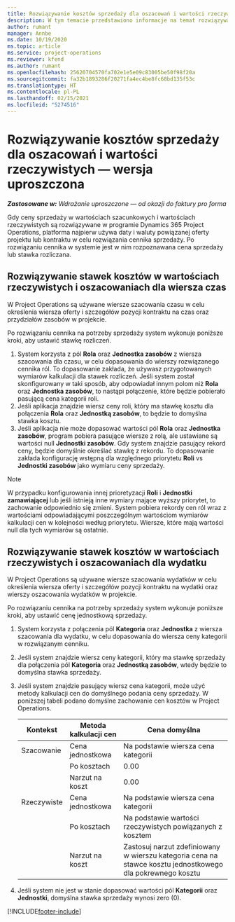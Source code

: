```yaml
---
title: Rozwiązywanie kosztów sprzedaży dla oszacowań i wartości rzeczywistych — wersja uproszczona
description: W tym temacie przedstawiono informacje na temat rozwiązywania kosztów kosztu na szacunkach i wartościach rzeczywistych.
author: rumant
manager: Annbe
ms.date: 10/19/2020
ms.topic: article
ms.service: project-operations
ms.reviewer: kfend
ms.author: rumant
ms.openlocfilehash: 25620704570fa702e1e5e09c83005be50f98f20a
ms.sourcegitcommit: fa32b1893286f20271fa4ec4be8fc68bd135f53c
ms.translationtype: HT
ms.contentlocale: pl-PL
ms.lasthandoff: 02/15/2021
ms.locfileid: "5274516"
---
```

# <a name="resolve-sales-prices-for-estimates-and-actuals---lite"></a>Rozwiązywanie kosztów sprzedaży dla oszacowań i wartości rzeczywistych — wersja uproszczona

_**Zastosowane w:** Wdrażanie uproszczone — od okazji do faktury pro forma_

Gdy ceny sprzedaży w wartościach szacunkowych i wartościach rzeczywistych są rozwiązywane w programie Dynamics 365 Project Operations, platforma najpierw używa daty i waluty powiązanej oferty projektu lub kontraktu w celu rozwiązania cennika sprzedaży. Po rozwiązaniu cennika w systemie jest w nim rozpoznawana cena sprzedaży lub stawka rozliczana.

## <a name="resolve-sales-rates-on-actual-and-estimate-lines-for-time"></a>Rozwiązywanie stawek kosztów w wartościach rzeczywistych i oszacowaniach dla wiersza czas

W Project Operations są używane wiersze szacowania czasu w celu określenia wiersza oferty i szczegółów pozycji kontraktu na czas oraz przydziałów zasobów w projekcie.

Po rozwiązaniu cennika na potrzeby sprzedaży system wykonuje poniższe kroki, aby ustawić stawkę rozliczeń.

1. System korzysta z pól **Rola** oraz **Jednostka zasobów** z wiersza szacowania dla czasu, w celu dopasowania do wierszy rozwiązanego cennika ról. To dopasowanie zakłada, że używasz przygotowanych wymiarów kalkulacji dla stawek rozliczeń. Jeśli system został skonfigurowany w taki sposób, aby odpowiadał innym polom niż **Rola** oraz **Jednostka zasobów**, to nastąpi połączenie, które będzie pobierało pasującą cena kategorii roli.
2. Jeśli aplikacja znajdzie wiersz ceny roli, który ma stawkę kosztu dla połączenia **Rola** oraz **Jednostką zasobów**, to będzie to domyślna stawka kosztu.
3. Jeśli aplikacja nie może dopasować wartości pól **Rola** oraz **Jednostka zasobów**, program pobiera pasujące wiersze z rolą, ale ustawiane są wartości null **Jednostki zasobów**. Gdy system znajdzie pasujący rekord ceny, będzie domyślnie określać stawkę z rekordu. To dopasowanie zakłada konfigurację wstępną dla względnego priorytetu **Roli** vs **Jednostki zasobów** jako wymiaru ceny sprzedaży.

> [!NOTE]
> W przypadku konfigurowania innej prioretyzacji **Roli** i **Jednostki zamawiającej** lub jeśli istnieją inne wymiary mające wyższy priorytet, to zachowanie odpowiednio się zmieni. System pobiera rekordy cen ról wraz z wartościami odpowiadającymi poszczególnym wartościom wymiarów kalkulacji cen w kolejności według priorytetu. Wiersze, które mają wartości null dla tych wymiarów są ostatnie.

## <a name="resolve-sales-rates-on-actual-and-estimate-lines-for-expense"></a>Rozwiązywanie stawek kosztów w wartościach rzeczywistych i oszacowaniach dla wydatku

W Project Operations są używane wiersze szacowania wydatków w celu określenia wiersza oferty i szczegółów pozycji kontraktu na wydatki oraz wierszy oszacowania wydatków w projekcie.

Po rozwiązaniu cennika na potrzeby sprzedaży system wykonuje poniższe kroki, aby ustawić cenę jednostkową sprzedaży.

1. System korzysta z połączenia pól **Kategoria** oraz **Jednostka** z wiersza szacowania dla wydatku, w celu dopasowania do wiersza ceny kategorii w rozwiązanym cenniku.
2. Jeśli system znajdzie wiersz ceny kategorii, który ma stawkę sprzedaży dla połączenia pól **Kategoria** oraz **Jednostką zasobów**, wtedy będzie to domyślna stawka sprzedaży.
3. Jeśli system znajdzie pasujący wiersz cena kategorii, może użyć metody kalkulacji cen do domyślnego podania ceny sprzedaży. W poniższej tabeli podano domyślne zachowanie cen kosztów w Project Operations.

    | Kontekst | Metoda kalkulacji cen | Cena domyślna |
    | --- | --- | --- |
    | Szacowanie | Cena jednostkowa | Na podstawie wiersza cena kategorii |
    | &nbsp; | Po kosztach | 0.00 |
    | &nbsp; | Narzut na koszt | 0.00 |
    | Rzeczywiste | Cena jednostkowa | Na podstawie wiersza cena kategorii |
    | &nbsp; | Po kosztach | Na podstawie wartości rzeczywistych powiązanych z kosztem |
    | &nbsp; | Narzut na koszt | Zastosuj narzut zdefiniowany w wierszu kategoria cena na stawce kosztu jednostkowego dla pokrewnego kosztu |

4. Jeśli system nie jest w stanie dopasować wartości pól **Kategorii** oraz **Jednostki**, domyślna stawka sprzedaży wynosi zero (0).


[!INCLUDE[footer-include](../../includes/footer-banner.md)]